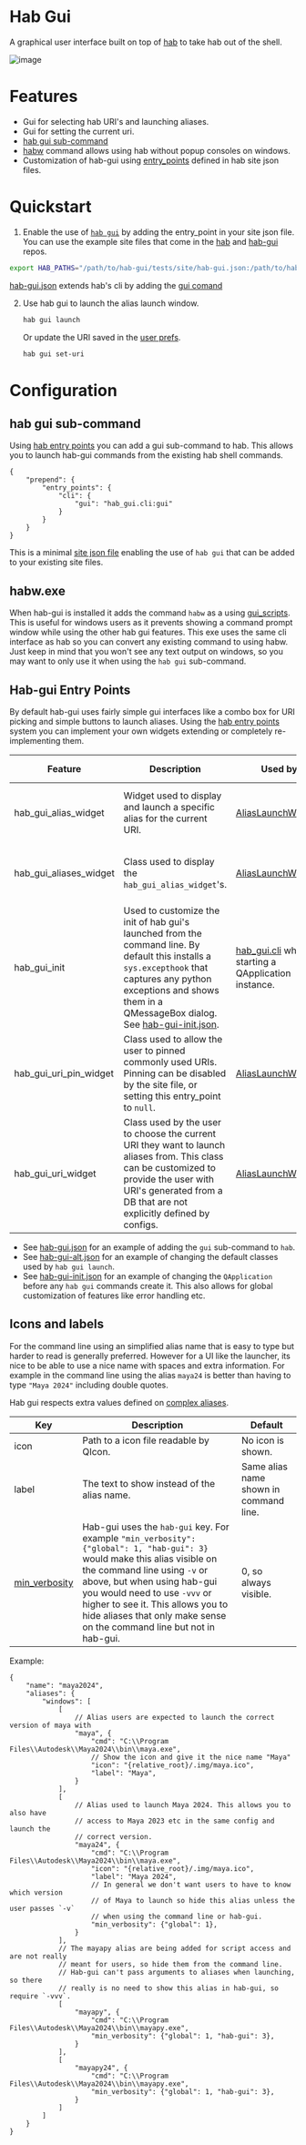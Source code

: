 # Hab Gui

A graphical user interface built on top of [hab](https://github.com/blurstudio/hab)
to take hab out of the shell.

![image](https://github.com/blurstudio/hab-gui/assets/2424292/c3d8247a-4026-4405-ab9b-9360ac927672)

# Features

- Gui for selecting hab URI's and launching aliases.
- Gui for setting the current uri.
- [hab gui sub-command](#hab-gui-sub-command)
- [habw](#habwexe) command allows using hab without popup consoles on windows.
- Customization of hab-gui using [entry_points](#hab-gui-entry-points) defined
in hab site json files.

# Quickstart

1. Enable the use of [`hab gui`](#hab-gui-sub-command) by adding the entry_point
in your site json file. You can use the example site files that come in the
[hab](https://github.com/blurstudio/hab/blob/main/tests/site_main.json) and
[hab-gui](https://github.com/blurstudio/hab-gui/tree/main/tests/site/hab-gui.json)
repos.

```bash
export HAB_PATHS="/path/to/hab-gui/tests/site/hab-gui.json:/path/to/hab/tests/site_main.json"
```
[hab-gui.json](tests/site/hab-gui.json) extends hab's cli by adding the
[gui comand](#hab-gui-sub-command)

2. Use hab gui to launch the alias launch window.

    ```bash
    hab gui launch
    ```
    Or update the URI saved in the [user prefs](https://github.com/blurstudio/hab#user-prefs).
    ```bash
    hab gui set-uri
    ```

# Configuration

## hab gui sub-command

Using [hab entry points](https://github.com/blurstudio/hab#hab-entry-points) you
can add a gui sub-command to hab. This allows you to launch hab-gui commands
from the existing hab shell commands.

```json5
{
    "prepend": {
        "entry_points": {
            "cli": {
                "gui": "hab_gui.cli:gui"
            }
        }
    }
}
```
This is a minimal [site json file](tests/site/hab-gui.json) enabling the use of `hab gui`
that can be added to your existing site files.

## habw.exe

When hab-gui is installed it adds the command `habw` as a using
[gui_scripts](https://packaging.python.org/en/latest/specifications/entry-points/#use-for-scripts).
This is useful for windows users as it prevents showing a command prompt window
while using the other hab gui features. This exe uses the same cli interface as
hab so you can convert any existing command to using habw. Just keep in mind that
you won't see any text output on windows, so you may want to only use it when
using the `hab gui` sub-command.

## Hab-gui Entry Points

By default hab-gui uses fairly simple gui interfaces like a combo box for URI picking
and simple buttons to launch aliases. Using the
[hab entry points](https://github.com/blurstudio/hab#hab-entry-points) system
you can implement your own widgets extending or completely re-implementing them.

| Feature | Description | Used by | Multiple values |
|---|---|---|---|
| hab_gui_alias_widget | Widget used to display and launch a specific alias for the current URI. | [AliasLaunchWindow](hab_gui/windows/alias_launch_window.py) | Only the first is used, the rest are discarded. |
| hab_gui_aliases_widget | Class used to display the `hab_gui_alias_widget`'s. | [AliasLaunchWindow](hab_gui/windows/alias_launch_window.py) | Only the first is used, the rest are discarded. |
| hab_gui_init | Used to customize the init of hab gui's launched from the command line. By default this installs a `sys.excepthook` that captures any python exceptions and shows them in a QMessageBox dialog. See [hab-gui-init.json](tests/site/hab-gui-init.json). | [hab_gui.cli](hab_gui/cli.py) when starting a QApplication instance. | Only the first is used, the rest are discarded. |
| hab_gui_uri_pin_widget | Class used to allow the user to pinned commonly used URIs. Pinning can be disabled by the site file, or setting this entry_point to `null`. | [AliasLaunchWindow](hab_gui/windows/alias_launch_window.py) | Only the first is used, the rest are discarded. |
| hab_gui_uri_widget | Class used by the user to choose the current URI they want to launch aliases from. This class can be customized to provide the user with URI's generated from a DB that are not explicitly defined by configs. | [AliasLaunchWindow](hab_gui/windows/alias_launch_window.py) | Only the first is used, the rest are discarded. |

- See [hab-gui.json](tests/site/hab-gui.json) for an example of adding the `gui` sub-command to `hab`.
- See [hab-gui-alt.json](tests/site/hab-gui-alt.json) for an example of changing the default classes used by `hab gui launch`.
- See [hab-gui-init.json](tests/site/hab-gui-init.json) for an example of changing the `QApplication` before any `hab gui` commands create it. This also allows for global customization of features like error handling etc.

## Icons and labels

For the command line using an simplified alias name that is easy to type but harder
to read is generally preferred. However for a UI like the launcher, its nice to
be able to use a nice name with spaces and extra information. For example in the
command line using the alias `maya24` is better than having to type `"Maya 2024"`
including double quotes.

Hab gui respects extra values defined on [complex aliases](https://github.com/blurstudio/hab#complex-aliases).

| Key | Description | Default |
|---|---|---|
| icon | Path to a icon file readable by QIcon. | No icon is shown. |
| label | The text to show instead of the alias name. | Same alias name shown in command line. |
| [min_verbosity](https://github.com/blurstudio/hab#min_verbosity) | Hab-gui uses the `hab-gui` key. For example `"min_verbosity": {"global": 1, "hab-gui": 3}` would make this alias visible on the command line using `-v` or above, but when using hab-gui you would need to use `-vvv` or higher to see it. This allows you to hide aliases that only make sense on the command line but not in hab-gui. | 0, so always visible. |

Example:
```json5
{
    "name": "maya2024",
    "aliases": {
        "windows": [
            [
                // Alias users are expected to launch the correct version of maya with
                "maya", {
                    "cmd": "C:\\Program Files\\Autodesk\\Maya2024\\bin\\maya.exe",
                    // Show the icon and give it the nice name "Maya"
                    "icon": "{relative_root}/.img/maya.ico",
                    "label": "Maya",
                }
            ],
            [
                // Alias used to launch Maya 2024. This allows you to also have
                // access to Maya 2023 etc in the same config and launch the
                // correct version.
                "maya24", {
                    "cmd": "C:\\Program Files\\Autodesk\\Maya2024\\bin\\maya.exe",
                    "icon": "{relative_root}/.img/maya.ico",
                    "label": "Maya 2024",
                    // In general we don't want users to have to know which version
                    // of Maya to launch so hide this alias unless the user passes `-v`
                    // when using the command line or hab-gui.
                    "min_verbosity": {"global": 1},
                }
            ],
            // The mayapy alias are being added for script access and are not really
            // meant for users, so hide them from the command line.
            // Hab-gui can't pass arguments to aliases when launching, so there
            // really is no need to show this alias in hab-gui, so require `-vvv`.
            [
                "mayapy", {
                    "cmd": "C:\\Program Files\\Autodesk\\Maya2024\\bin\\mayapy.exe",
                    "min_verbosity": {"global": 1, "hab-gui": 3},
                }
            ],
            [
                "mayapy24", {
                    "cmd": "C:\\Program Files\\Autodesk\\Maya2024\\bin\\mayapy.exe",
                    "min_verbosity": {"global": 1, "hab-gui": 3},
                }
            ]
        ]
    }
}
```
